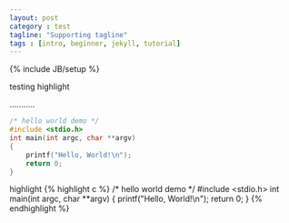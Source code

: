 ```yaml
---
layout: post
category : test
tagline: "Supporting tagline"
tags : [intro, beginner, jekyll, tutorial]
---
```

{% include JB/setup %}

testing highlight

...........
```c
/* hello world demo */
#include <stdio.h>
int main(int argc, char **argv)
{
    printf("Hello, World!\n");
    return 0;
}
```
highlight
{% highlight c %}
/* hello world demo */
#include <stdio.h>
int main(int argc, char **argv)
{
    printf("Hello, World!\n");
    return 0;
}
{% endhighlight %}



